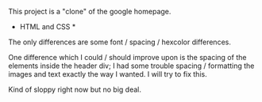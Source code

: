 This project is a "clone" of the google homepage.

* HTML and CSS *

The only differences are some font / spacing / hexcolor differences.

One difference which I could / should improve upon is the spacing of the elements inside the header div; I had some trouble spacing / formatting the images and text exactly the way I wanted. I will try to fix this.

Kind of sloppy right now but no big deal. 
